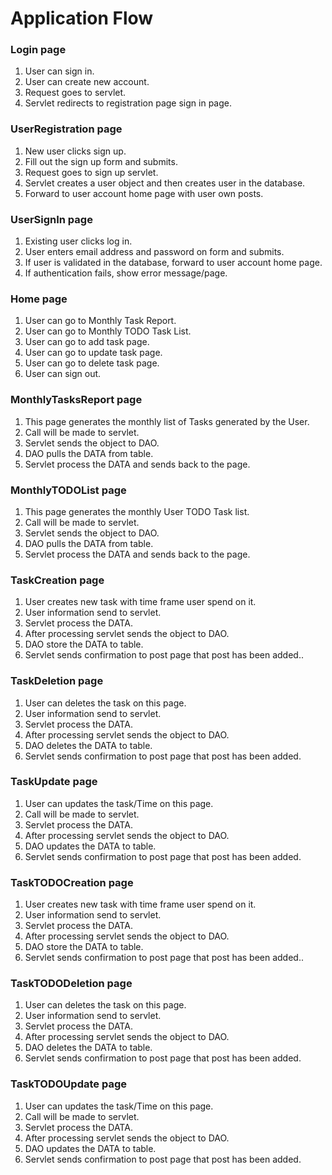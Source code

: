 
# Application Flow

### Login page

1. User can sign in.
1. User can create new account.
1. Request goes to servlet.
1. Servlet redirects to registration page sign in page.


### UserRegistration page

1. New user clicks sign up.
1. Fill out the sign up form and submits.
1. Request goes to sign up servlet.
1. Servlet creates a user object and then creates user in the database.
1. Forward to user account home page with user own posts.

### UserSignIn page

1. Existing user clicks log in.
1. User enters email address and password on form and submits. 
1. If user is validated in the database, forward to user account home page.
1. If authentication fails, show error message/page.


### Home page

1. User can go to Monthly Task Report.
1. User can go to Monthly TODO Task List.
1. User can go to add task page.
1. User can go to update task page.
1. User can go to delete task page.
1. User can sign out.


### MonthlyTasksReport page

1. This page generates the monthly list of Tasks generated by the User.
1. Call will be made to servlet.
1. Servlet sends the object to DAO.
1. DAO pulls the DATA from table.
1. Servlet process the DATA and sends back to the page.


### MonthlyTODOList page

1. This page generates the monthly User TODO Task list.
1. Call will be made to servlet.
1. Servlet sends the object to DAO.
1. DAO pulls the DATA from table.
1. Servlet process the DATA and sends back to the page.

### TaskCreation page

1. User creates new task with time frame user spend on it. 
1. User information send to servlet.
1. Servlet process the DATA.
1. After processing servlet sends the object to DAO.
1. DAO store the DATA to table.
1. Servlet sends confirmation to post page that post has been added..


### TaskDeletion page

1. User can deletes the task on this page.
1. User information send to servlet.
1. Servlet process the DATA.
1. After processing servlet sends the object to DAO.
1. DAO deletes the DATA to table.
1. Servlet sends confirmation to post page that post has been added.


### TaskUpdate page

1. User can updates the task/Time on this page.
1. Call will be made to servlet.
1. Servlet process the DATA.
1. After processing servlet sends the object to DAO.
1. DAO updates the DATA to table.
1. Servlet sends confirmation to post page that post has been added.

### TaskTODOCreation page

1. User creates new task with time frame user spend on it. 
1. User information send to servlet.
1. Servlet process the DATA.
1. After processing servlet sends the object to DAO.
1. DAO store the DATA to table.
1. Servlet sends confirmation to post page that post has been added..


### TaskTODODeletion page

1. User can deletes the task on this page.
1. User information send to servlet.
1. Servlet process the DATA.
1. After processing servlet sends the object to DAO.
1. DAO deletes the DATA to table.
1. Servlet sends confirmation to post page that post has been added.


### TaskTODOUpdate page

1. User can updates the task/Time on this page.
1. Call will be made to servlet.
1. Servlet process the DATA.
1. After processing servlet sends the object to DAO.
1. DAO updates the DATA to table.
1. Servlet sends confirmation to post page that post has been added.



